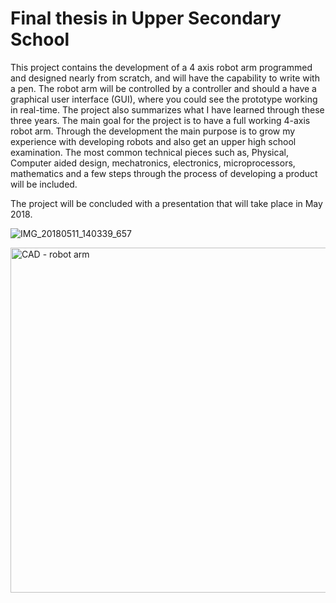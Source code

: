 # Final thesis in Upper Secondary School

This project contains the development of a 4 axis robot arm programmed and designed nearly
from scratch, and will have the capability to write with a pen. The robot arm will be
controlled by a controller and should a have a graphical user interface (GUI), where you could
see the prototype working in real-time. The project also summarizes what I have learned
through these three years. The main goal for the project is to have a full working 4-axis robot
arm. Through the development the main purpose is to grow my experience with developing
robots and also get an upper high school examination. The most common technical pieces such as,
Physical, Computer aided design, mechatronics, electronics, microprocessors, mathematics
and a few steps through the process of developing a product will be included.

The project will be concluded with a presentation that will take place in May 2018.


![IMG_20180511_140339_657](https://user-images.githubusercontent.com/25347691/163711846-0c498ae6-91e1-40f4-ad2f-21386aaadecf.jpeg)


<img width="552" alt="CAD - robot arm" src="https://user-images.githubusercontent.com/25347691/163712023-05546a22-8983-472e-ab81-f348ac7317da.png">
